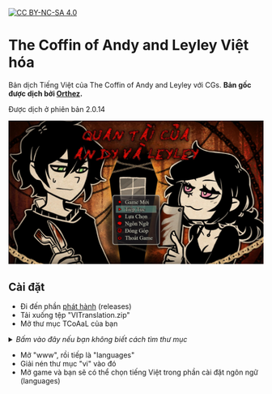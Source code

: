 [![CC BY-NC-SA 4.0][cc-by-nc-sa-shield]][cc-by-nc-sa]

[cc-by-nc-sa]: http://creativecommons.org/licenses/by-nc-sa/4.0/
[cc-by-nc-sa-shield]: https://img.shields.io/badge/License-CC%20BY--NC--SA%204.0-lightgrey.svg

# The Coffin of Andy and Leyley Việt hóa
Bản dịch Tiếng Việt của The Coffin of Andy and Leyley với CGs. <b>Bản gốc được dịch bởi [Orthez](https://steamcommunity.com/profiles/76561199376023377).</b>

Được dịch ở phiên bản 2.0.14

<p align="center">
    <img src="GithubAssets/Main.png" alt="Main">
</p>

## Cài đặt
- Đi đến phần [phát hành](https://github.com/t7ru/TCoAaL-vi/releases/latest/) (releases)  
- Tải xuống tệp "VITranslation.zip"  
- Mở thư mục TCoAaL của bạn  

<details>  
<summary><i>Bấm vào đây nếu bạn không biết cách tìm thư mục</i></summary>  
<img width="50%" src="GithubAssets/Tutorial.png" alt="tuto">  
</details>  

- Mở "www", rồi tiếp là "languages"  
- Giải nén thư mục "vi" vào đó  
- Mở game và bạn sẽ có thể chọn tiếng Việt trong phần cài đặt ngôn ngữ (languages)